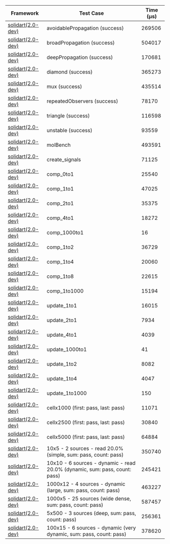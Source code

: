 | Framework | Test Case | Time (μs) |
| --- | --- | --- |
| [solidart(2.0-dev)](https://github.com/nank1ro/solidart/tree/dev) | avoidablePropagation (success) | 269506 |
| [solidart(2.0-dev)](https://github.com/nank1ro/solidart/tree/dev) | broadPropagation (success) | 504017 |
| [solidart(2.0-dev)](https://github.com/nank1ro/solidart/tree/dev) | deepPropagation (success) | 170681 |
| [solidart(2.0-dev)](https://github.com/nank1ro/solidart/tree/dev) | diamond (success) | 365273 |
| [solidart(2.0-dev)](https://github.com/nank1ro/solidart/tree/dev) | mux (success) | 435514 |
| [solidart(2.0-dev)](https://github.com/nank1ro/solidart/tree/dev) | repeatedObservers (success) | 78170 |
| [solidart(2.0-dev)](https://github.com/nank1ro/solidart/tree/dev) | triangle (success) | 116598 |
| [solidart(2.0-dev)](https://github.com/nank1ro/solidart/tree/dev) | unstable (success) | 93559 |
| [solidart(2.0-dev)](https://github.com/nank1ro/solidart/tree/dev) | molBench | 493591 |
| [solidart(2.0-dev)](https://github.com/nank1ro/solidart/tree/dev) | create_signals | 71125 |
| [solidart(2.0-dev)](https://github.com/nank1ro/solidart/tree/dev) | comp_0to1 | 25540 |
| [solidart(2.0-dev)](https://github.com/nank1ro/solidart/tree/dev) | comp_1to1 | 47025 |
| [solidart(2.0-dev)](https://github.com/nank1ro/solidart/tree/dev) | comp_2to1 | 35375 |
| [solidart(2.0-dev)](https://github.com/nank1ro/solidart/tree/dev) | comp_4to1 | 18272 |
| [solidart(2.0-dev)](https://github.com/nank1ro/solidart/tree/dev) | comp_1000to1 | 16 |
| [solidart(2.0-dev)](https://github.com/nank1ro/solidart/tree/dev) | comp_1to2 | 36729 |
| [solidart(2.0-dev)](https://github.com/nank1ro/solidart/tree/dev) | comp_1to4 | 20060 |
| [solidart(2.0-dev)](https://github.com/nank1ro/solidart/tree/dev) | comp_1to8 | 22615 |
| [solidart(2.0-dev)](https://github.com/nank1ro/solidart/tree/dev) | comp_1to1000 | 15194 |
| [solidart(2.0-dev)](https://github.com/nank1ro/solidart/tree/dev) | update_1to1 | 16015 |
| [solidart(2.0-dev)](https://github.com/nank1ro/solidart/tree/dev) | update_2to1 | 7934 |
| [solidart(2.0-dev)](https://github.com/nank1ro/solidart/tree/dev) | update_4to1 | 4039 |
| [solidart(2.0-dev)](https://github.com/nank1ro/solidart/tree/dev) | update_1000to1 | 41 |
| [solidart(2.0-dev)](https://github.com/nank1ro/solidart/tree/dev) | update_1to2 | 8082 |
| [solidart(2.0-dev)](https://github.com/nank1ro/solidart/tree/dev) | update_1to4 | 4047 |
| [solidart(2.0-dev)](https://github.com/nank1ro/solidart/tree/dev) | update_1to1000 | 150 |
| [solidart(2.0-dev)](https://github.com/nank1ro/solidart/tree/dev) | cellx1000 (first: pass, last: pass) | 11071 |
| [solidart(2.0-dev)](https://github.com/nank1ro/solidart/tree/dev) | cellx2500 (first: pass, last: pass) | 30840 |
| [solidart(2.0-dev)](https://github.com/nank1ro/solidart/tree/dev) | cellx5000 (first: pass, last: pass) | 64884 |
| [solidart(2.0-dev)](https://github.com/nank1ro/solidart/tree/dev) | 10x5 - 2 sources - read 20.0% (simple, sum: pass, count: pass) | 350740 |
| [solidart(2.0-dev)](https://github.com/nank1ro/solidart/tree/dev) | 10x10 - 6 sources - dynamic - read 20.0% (dynamic, sum: pass, count: pass) | 245421 |
| [solidart(2.0-dev)](https://github.com/nank1ro/solidart/tree/dev) | 1000x12 - 4 sources - dynamic (large, sum: pass, count: pass) | 463227 |
| [solidart(2.0-dev)](https://github.com/nank1ro/solidart/tree/dev) | 1000x5 - 25 sources (wide dense, sum: pass, count: pass) | 587457 |
| [solidart(2.0-dev)](https://github.com/nank1ro/solidart/tree/dev) | 5x500 - 3 sources (deep, sum: pass, count: pass) | 256361 |
| [solidart(2.0-dev)](https://github.com/nank1ro/solidart/tree/dev) | 100x15 - 6 sources - dynamic (very dynamic, sum: pass, count: pass) | 378620 |
